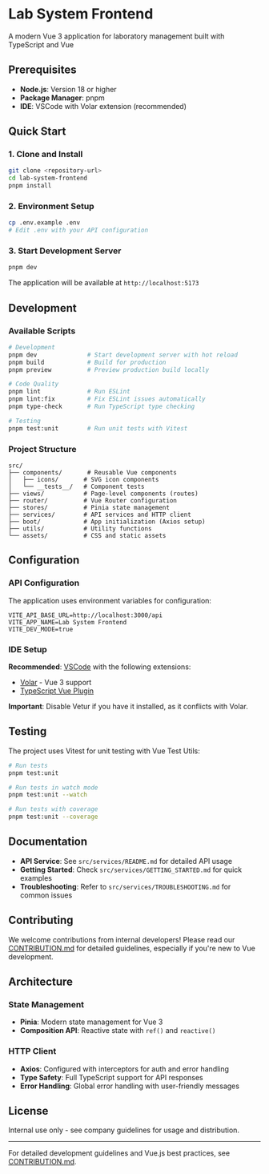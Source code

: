 # Lab System Frontend

A modern Vue 3 application for laboratory management built with TypeScript and Vue

## Prerequisites

- **Node.js**: Version 18 or higher
- **Package Manager**: pnpm
- **IDE**: VSCode with Volar extension (recommended)

## Quick Start

### 1. Clone and Install

```bash
git clone <repository-url>
cd lab-system-frontend
pnpm install
```

### 2. Environment Setup

```bash
cp .env.example .env
# Edit .env with your API configuration
```

### 3. Start Development Server

```bash
pnpm dev
```

The application will be available at `http://localhost:5173`

## Development

### Available Scripts

```bash
# Development
pnpm dev              # Start development server with hot reload
pnpm build            # Build for production
pnpm preview          # Preview production build locally

# Code Quality
pnpm lint             # Run ESLint
pnpm lint:fix         # Fix ESLint issues automatically
pnpm type-check       # Run TypeScript type checking

# Testing
pnpm test:unit        # Run unit tests with Vitest
```

### Project Structure

```
src/
├── components/       # Reusable Vue components
│   ├── icons/       # SVG icon components
│   └── __tests__/   # Component tests
├── views/           # Page-level components (routes)
├── router/          # Vue Router configuration
├── stores/          # Pinia state management
├── services/        # API services and HTTP client
├── boot/            # App initialization (Axios setup)
├── utils/           # Utility functions
└── assets/          # CSS and static assets
```

## Configuration

### API Configuration

The application uses environment variables for configuration:

```env
VITE_API_BASE_URL=http://localhost:3000/api
VITE_APP_NAME=Lab System Frontend
VITE_DEV_MODE=true
```

### IDE Setup

**Recommended**: [VSCode](https://code.visualstudio.com/) with the following extensions:

- [Volar](https://marketplace.visualstudio.com/items?itemName=Vue.volar) - Vue 3 support
- [TypeScript Vue Plugin](https://marketplace.visualstudio.com/items?itemName=Vue.vscode-typescript-vue-plugin)

**Important**: Disable Vetur if you have it installed, as it conflicts with Volar.

## Testing

The project uses Vitest for unit testing with Vue Test Utils:

```bash
# Run tests
pnpm test:unit

# Run tests in watch mode
pnpm test:unit --watch

# Run tests with coverage
pnpm test:unit --coverage
```

## Documentation

- **API Service**: See `src/services/README.md` for detailed API usage
- **Getting Started**: Check `src/services/GETTING_STARTED.md` for quick examples
- **Troubleshooting**: Refer to `src/services/TROUBLESHOOTING.md` for common issues

## Contributing

We welcome contributions from internal developers! Please read our [CONTRIBUTION.md](./CONTRIBUTION.md) for detailed guidelines, especially if you're new to Vue development.

## Architecture

### State Management

- **Pinia**: Modern state management for Vue 3
- **Composition API**: Reactive state with `ref()` and `reactive()`

### HTTP Client

- **Axios**: Configured with interceptors for auth and error handling
- **Type Safety**: Full TypeScript support for API responses
- **Error Handling**: Global error handling with user-friendly messages

## License

Internal use only - see company guidelines for usage and distribution.

---

For detailed development guidelines and Vue.js best practices, see [CONTRIBUTION.md](./CONTRIBUTION.md).

